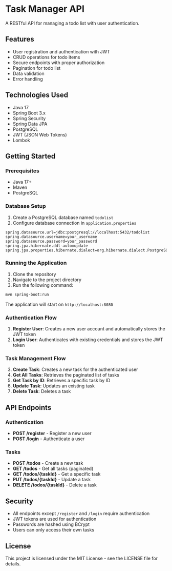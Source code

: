 # Task Manager API

A RESTful API for managing a todo list with user authentication.

## Features

- User registration and authentication with JWT
- CRUD operations for todo items
- Secure endpoints with proper authorization
- Pagination for todo list
- Data validation
- Error handling

## Technologies Used

- Java 17
- Spring Boot 3.x
- Spring Security
- Spring Data JPA
- PostgreSQL
- JWT (JSON Web Tokens)
- Lombok

## Getting Started

### Prerequisites

- Java 17+
- Maven
- PostgreSQL

### Database Setup

1. Create a PostgreSQL database named `todolist`
2. Configure database connection in `application.properties`

```properties
spring.datasource.url=jdbc:postgresql://localhost:5432/todolist
spring.datasource.username=your_username
spring.datasource.password=your_password
spring.jpa.hibernate.ddl-auto=update
spring.jpa.properties.hibernate.dialect=org.hibernate.dialect.PostgreSQLDialect
```

### Running the Application

1. Clone the repository
2. Navigate to the project directory
3. Run the following command:

```bash
mvn spring-boot:run
```

The application will start on `http://localhost:8080`

### Authentication Flow

1. **Register User**: Creates a new user account and automatically stores the JWT token
2. **Login User**: Authenticates with existing credentials and stores the JWT token

### Task Management Flow

3. **Create Task**: Creates a new task for the authenticated user
4. **Get All Tasks**: Retrieves the paginated list of tasks
5. **Get Task by ID**: Retrieves a specific task by ID
6. **Update Task**: Updates an existing task
7. **Delete Task**: Deletes a task

## API Endpoints

### Authentication

- **POST /register** - Register a new user
- **POST /login** - Authenticate a user

### Tasks

- **POST /todos** - Create a new task
- **GET /todos** - Get all tasks (paginated)
- **GET /todos/{taskId}** - Get a specific task
- **PUT /todos/{taskId}** - Update a task
- **DELETE /todos/{taskId}** - Delete a task

## Security

- All endpoints except `/register` and `/login` require authentication
- JWT tokens are used for authentication
- Passwords are hashed using BCrypt
- Users can only access their own tasks

## License

This project is licensed under the MIT License - see the LICENSE file for details.
